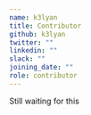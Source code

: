```yaml
---
name: k3lyan
title: Contributor
github: k3lyan
twitter: ""
linkedin: ""
slack: ""
joining_date: ""
role: contributor
---
```


Still waiting for this
